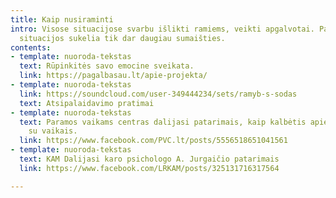 ```yaml
---
title: Kaip nusiraminti
intro: Visose situacijose svarbu išlikti ramiems, veikti apgalvotai. Panika stresinėse
  situacijos sukelia tik dar daugiau sumaišties.
contents:
- template: nuoroda-tekstas
  text: Rūpinkitės savo emocine sveikata.
  link: https://pagalbasau.lt/apie-projekta/
- template: nuoroda-tekstas
  link: https://soundcloud.com/user-349444234/sets/ramyb-s-sodas
  text: Atsipalaidavimo pratimai
- template: nuoroda-tekstas
  text: Paramos vaikams centras dalijasi patarimais, kaip kalbėtis apie situaciją
    su vaikais.
  link: https://www.facebook.com/PVC.lt/posts/5556518651041561
- template: nuoroda-tekstas
  text: KAM Dalijasi karo psichologo A. Jurgaičio patarimais
  link: https://www.facebook.com/LRKAM/posts/325131716317564

---
```

